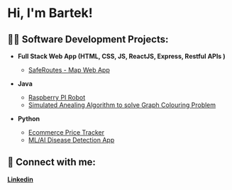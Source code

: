<h1>Hi, I'm Bartek! </h1>

<h2>👨‍💻 Software Development Projects:</h2>

- <b>Full Stack Web App (HTML, CSS, JS, ReactJS, Express, Restful APIs )</b>
  - [SafeRoutes - Map Web App](https://github.com/bart-03/SafeRoutes) <b><i></b></i>


- <b>Java</b>
  - [Raspberry PI Robot](https://github.com/bart-03/SwiftBot) <b><i></b></i>
   - [Simulated Anealing Algorithm to solve Graph Colouring Problem](https://github.com/bart-03/Simulated-Annealing-Graph-Colouring-Problem-) <b><i></b></i>

- <b>Python</b>
  - [Ecommerce Price Tracker](https://github.com/bart-03/EcommercePriceTracker) <b><i></b></i>
  - [ML/AI Disease Detection App](https://github.com/bart-03/FinalYearProject]) <b><i></b></i>
  
  


## 🤳 Connect with me:
[**Linkedin**](https://www.linkedin.com/in/bartek-fraczek/)





